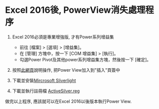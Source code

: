 # Excel 2016後, PowerView消失處理程序
1. Excel 2016必須是專業增強版, 才有Power系列增益集
    * 前往 [檔案] > [選項] > [增益集]。
    * 在 [管理] 方塊中，按一下 [COM 增益集] > [執行]。
    * 勾選Power Pivot及其他power系列增益集方塊，然後按一下 [確定]。
2.  按照[此網頁](https://zh-tw.extendoffice.com/documents/excel/4550-excel-insert-power-view.html)說明操作, 把Power View加入到"插入"頁簽中
    
3.  下載並安裝[Mircrosoft Sliverlight](https://github.com/wildboy2arthur/excelPowerViewNotWork/blob/main/Silverlight_x64.exe)
4.  下載並執行註冊檔 [ActiveSilver.reg](https://github.com/wildboy2arthur/excelPowerViewNotWork/blob/main/ActiveSilver.reg)

做完以上程序, 應該就可以在Excel 2016以後版本執行Power View.

